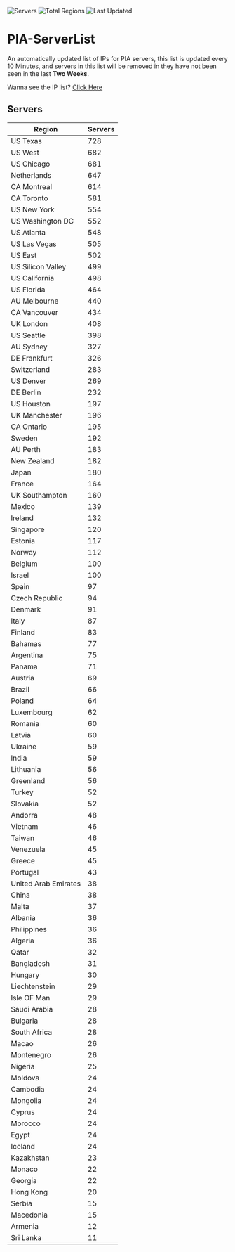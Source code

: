 ![Servers](https://img.shields.io/badge/Servers-16,145-darkgreen)
![Total Regions](https://img.shields.io/badge/Total_Regions-97-darkgreen)
![Last Updated](https://img.shields.io/badge/Last_Updated-November_3_2024_21:00_EST-darkgreen)

# PIA-ServerList
An automatically updated list of IPs for PIA servers, this list is updated every 10 Minutes, and servers in this list will be removed in they have not been seen in the last **Two Weeks**.

Wanna see the IP list? [Click Here](./servers.json)

## Servers
| Region               | Servers |
|----------------------|---------|
| US Texas | 728 |
| US West | 682 |
| US Chicago | 681 |
| Netherlands | 647 |
| CA Montreal | 614 |
| CA Toronto | 581 |
| US New York | 554 |
| US Washington DC | 552 |
| US Atlanta | 548 |
| US Las Vegas | 505 |
| US East | 502 |
| US Silicon Valley | 499 |
| US California | 498 |
| US Florida | 464 |
| AU Melbourne | 440 |
| CA Vancouver | 434 |
| UK London | 408 |
| US Seattle | 398 |
| AU Sydney | 327 |
| DE Frankfurt | 326 |
| Switzerland | 283 |
| US Denver | 269 |
| DE Berlin | 232 |
| US Houston | 197 |
| UK Manchester | 196 |
| CA Ontario | 195 |
| Sweden | 192 |
| AU Perth | 183 |
| New Zealand | 182 |
| Japan | 180 |
| France | 164 |
| UK Southampton | 160 |
| Mexico | 139 |
| Ireland | 132 |
| Singapore | 120 |
| Estonia | 117 |
| Norway | 112 |
| Belgium | 100 |
| Israel | 100 |
| Spain | 97 |
| Czech Republic | 94 |
| Denmark | 91 |
| Italy | 87 |
| Finland | 83 |
| Bahamas | 77 |
| Argentina | 75 |
| Panama | 71 |
| Austria | 69 |
| Brazil | 66 |
| Poland | 64 |
| Luxembourg | 62 |
| Romania | 60 |
| Latvia | 60 |
| Ukraine | 59 |
| India | 59 |
| Lithuania | 56 |
| Greenland | 56 |
| Turkey | 52 |
| Slovakia | 52 |
| Andorra | 48 |
| Vietnam | 46 |
| Taiwan | 46 |
| Venezuela | 45 |
| Greece | 45 |
| Portugal | 43 |
| United Arab Emirates | 38 |
| China | 38 |
| Malta | 37 |
| Albania | 36 |
| Philippines | 36 |
| Algeria | 36 |
| Qatar | 32 |
| Bangladesh | 31 |
| Hungary | 30 |
| Liechtenstein | 29 |
| Isle OF Man | 29 |
| Saudi Arabia | 28 |
| Bulgaria | 28 |
| South Africa | 28 |
| Macao | 26 |
| Montenegro | 26 |
| Nigeria | 25 |
| Moldova | 24 |
| Cambodia | 24 |
| Mongolia | 24 |
| Cyprus | 24 |
| Morocco | 24 |
| Egypt | 24 |
| Iceland | 24 |
| Kazakhstan | 23 |
| Monaco | 22 |
| Georgia | 22 |
| Hong Kong | 20 |
| Serbia | 15 |
| Macedonia | 15 |
| Armenia | 12 |
| Sri Lanka | 11 |